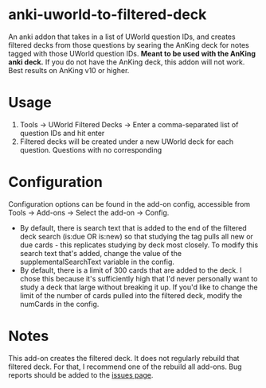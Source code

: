 # anki-uworld-to-filtered-deck
An anki addon that takes in a list of UWorld question IDs, and creates filtered decks from those questions by searing the AnKing deck for notes tagged with those UWorld question IDs. 
<b>Meant to be used with the AnKing anki deck.</b> If you do not have the AnKing deck, this addon will not work. Best results on AnKing v10 or higher. 

# Usage
1. Tools → UWorld Filtered Decks → Enter a comma-separated list of question IDs and hit enter
2. Filtered decks will be created under a new UWorld deck for each question. Questions with no corresponding 

# Configuration
Configuration options can be found in the add-on config, accessible from Tools → Add-ons → Select the add-on → Config.

<ul>
  <li>By default, there is search text that is added to the end of the filtered deck search (is:due OR is:new) so that studying the tag pulls all new or due cards - this replicates studying by deck most closely. To modify this search text that's added, change the value of the supplementalSearchText variable in the config.</li>
  <li>By default, there is a limit of 300 cards that are added to the deck. I chose this because it's sufficiently high that I'd never personally want to study a deck that large without breaking it up. If you'd like to change the limit of the number of cards pulled into the filtered deck, modify the numCards in the config.</li>
</ul>

 # Notes
This add-on creates the filtered deck. It does not regularly rebuild that filtered deck. For that, I recommend one of the rebuild all add-ons.
Bug reports should be added to the [issues page]([url](https://github.com/sachingooo/anki-uworld-to-filtered-deck/issues)).

